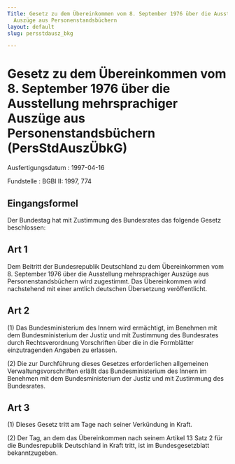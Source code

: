 ```yaml
---
Title: Gesetz zu dem Übereinkommen vom 8. September 1976 über die Ausstellung mehrsprachiger
  Auszüge aus Personenstandsbüchern
layout: default
slug: persstdausz_bkg

---
```


# Gesetz zu dem Übereinkommen vom 8. September 1976 über die Ausstellung mehrsprachiger Auszüge aus Personenstandsbüchern (PersStdAuszÜbkG)

Ausfertigungsdatum
:   1997-04-16

Fundstelle
:   BGBl II: 1997, 774



## Eingangsformel

Der Bundestag hat mit Zustimmung des Bundesrates das folgende Gesetz
beschlossen:


## Art 1

Dem Beitritt der Bundesrepublik Deutschland zu dem Übereinkommen vom
8\. September 1976 über die Ausstellung mehrsprachiger Auszüge aus
Personenstandsbüchern wird zugestimmt. Das Übereinkommen wird
nachstehend mit einer amtlich deutschen Übersetzung veröffentlicht.


## Art 2

(1) Das Bundesministerium des Innern wird ermächtigt, im Benehmen mit
dem Bundesministerium der Justiz und mit Zustimmung des Bundesrates
durch Rechtsverordnung Vorschriften über die in die Formblätter
einzutragenden Angaben zu erlassen.

(2) Die zur Durchführung dieses Gesetzes erforderlichen allgemeinen
Verwaltungsvorschriften erläßt das Bundesministerium des Innern im
Benehmen mit dem Bundesministerium der Justiz und mit Zustimmung des
Bundesrates.


## Art 3

(1) Dieses Gesetz tritt am Tage nach seiner Verkündung in Kraft.

(2) Der Tag, an dem das Übereinkommen nach seinem Artikel 13 Satz 2
für die Bundesrepublik Deutschland in Kraft tritt, ist im
Bundesgesetzblatt bekanntzugeben.

